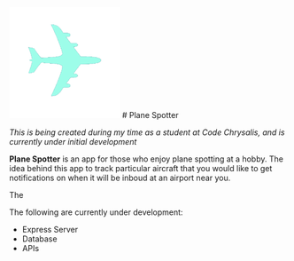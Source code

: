 ![airplane icon](./public/planeiconnobg.png) # Plane Spotter

_This is being created during my time as a student at Code Chrysalis, and is currently under initial development_

**Plane Spotter** is an app for those who enjoy plane spotting at a hobby. The idea behind this app to track particular aircraft that you would like to get notifications on when it will be inboud at an airport near you.

The

The following are currently under development:

- Express Server
- Database
- APIs
